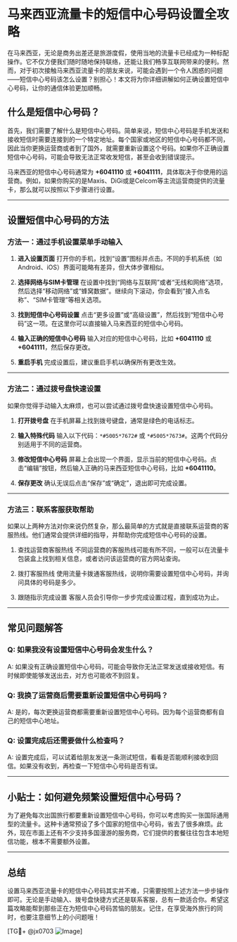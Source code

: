 # 马来西亚流量卡的短信中心号码设置全攻略

在马来西亚，无论是商务出差还是旅游度假，使用当地的流量卡已经成为一种标配操作。它不仅方便我们随时随地保持联络，还能让我们畅享互联网带来的便利。然而，对于初次接触马来西亚流量卡的朋友来说，可能会遇到一个令人困惑的问题——短信中心号码该怎么设置？别担心！本文将为你详细讲解如何正确设置短信中心号码，让你的通信体验更加顺畅。

## 什么是短信中心号码？

首先，我们需要了解什么是短信中心号码。简单来说，短信中心号码是手机发送和接收短信时需要连接到的一个特定地址。每个国家或地区的短信中心号码都不同，因此当你更换运营商或者到了国外，就需要重新设置这个号码。如果你不正确设置短信中心号码，可能会导致无法正常收发短信，甚至会收到错误提示。

马来西亚的短信中心号码通常为 **+6041110** 或 **+6041111**，具体取决于你使用的运营商。例如，如果你购买的是Maxis、DiGi或是Celcom等主流运营商提供的流量卡，那么就可以按照以下步骤进行设置。

---

## 设置短信中心号码的方法

### 方法一：通过手机设置菜单手动输入

1. **进入设置页面**
   打开你的手机，找到“设置”图标并点击。不同的手机系统（如Android、iOS）界面可能略有差异，但大体步骤相似。

2. **选择网络与SIM卡管理**
   在设置中找到“网络与互联网”或者“无线和网络”选项，然后选择“移动网络”或“蜂窝数据”。继续向下滚动，你会看到“接入点名称”、“SIM卡管理”等相关选项。

3. **找到短信中心号码设置**
   点击“更多设置”或“高级设置”，然后找到“短信中心号码”这一项。在这里你可以直接输入马来西亚的短信中心号码。

4. **输入正确的短信中心号码**
   输入对应的短信中心号码，比如 **+6041110** 或 **+6041111**，然后保存更改。

5. **重启手机**
   完成设置后，建议重启手机以确保所有更改生效。

---

### 方法二：通过拨号盘快速设置

如果你觉得手动输入太麻烦，也可以尝试通过拨号盘快速设置短信中心号码。

1. **打开拨号盘**
   在手机屏幕上找到拨号键盘，通常是绿色的电话标志。

2. **输入特殊代码**
   输入以下代码：`*#5005*7672#` 或 `*#5005*7673#`。这两个代码分别适用于不同的运营商。

3. **修改短信中心号码**
   屏幕上会出现一个界面，显示当前的短信中心号码。点击“编辑”按钮，然后输入正确的马来西亚短信中心号码，比如 **+6041110**。

4. **保存更改**
   确认无误后点击“保存”或“确定”，退出即可完成设置。

---

### 方法三：联系客服获取帮助

如果以上两种方法对你来说仍然复杂，那么最简单的方式就是直接联系运营商的客服热线。他们通常会提供详细的指导，并帮助你完成短信中心号码的设置。

1. 查找运营商客服热线
   不同运营商的客服热线可能有所不同，一般可以在流量卡包装盒上找到相关信息，或者访问该运营商的官方网站查询。

2. 拨打客服热线
   使用流量卡拨通客服热线，说明你需要设置短信中心号码，并询问具体的号码是多少。

3. 跟随指示完成设置
   客服人员会引导你一步步完成设置过程，直到成功为止。

---

## 常见问题解答

### Q: 如果我没有设置短信中心号码会发生什么？
A: 如果没有正确设置短信中心号码，可能会导致你无法正常发送或接收短信。有时候即使能够发送出去，对方也可能收不到回复。

### Q: 我换了运营商后需要重新设置短信中心号码吗？
A: 是的，每次更换运营商都需要重新设置短信中心号码。因为每个运营商都有自己的短信中心地址。

### Q: 设置完成后还需要做什么检查吗？
A: 设置完成后，可以试着给朋友发送一条测试短信，看看是否能顺利接收到回信。如果没有收到，再检查一下短信中心号码是否有误。

---

## 小贴士：如何避免频繁设置短信中心号码？

为了避免每次出国旅行都要重新设置短信中心号码，你可以考虑购买一张国际通用型的流量卡。这种卡通常预设了多个国家的短信中心号码，省去了很多麻烦。此外，现在市面上还有不少支持多国漫游的服务商，它们提供的套餐往往包含本地短信功能，根本不需要额外设置。

---

## 总结

设置马来西亚流量卡的短信中心号码其实并不难，只需要按照上述方法一步步操作即可。无论是手动输入、拨号盘快捷方式还是联系客服，总有一款适合你。希望这篇攻略能帮到那些正在为短信中心号码苦恼的朋友。记住，在享受海外旅行的同时，也要注意细节上的小问题哦！

[TG💪+ @jx0703 ![Image](https://github.com/user-attachments/assets/dbca1d08-cadb-493c-b0ec-ad6f7a83f270)]